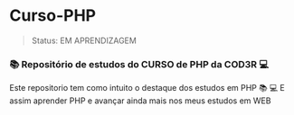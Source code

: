 # Curso-PHP
>Status: EM APRENDIZAGEM
>
### :books: Repositório de estudos do CURSO de PHP da COD3R :computer:

Este repositorio tem como intuito o destaque dos estudos em PHP 📚 💻
E assim aprender PHP e avançar ainda mais nos meus estudos em WEB

